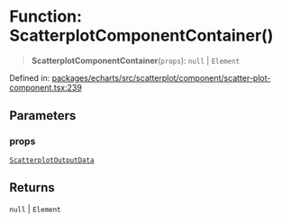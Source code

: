 # Function: ScatterplotComponentContainer()

> **ScatterplotComponentContainer**(`props`): `null` \| `Element`

Defined in: [packages/echarts/src/scatterplot/component/scatter-plot-component.tsx:239](https://github.com/GeoDaCenter/openassistant/blob/7dec66552ed2da789768e26aca21ecb2918b5d3b/packages/echarts/src/scatterplot/component/scatter-plot-component.tsx#L239)

## Parameters

### props

[`ScatterplotOutputData`](../type-aliases/ScatterplotOutputData.md)

## Returns

`null` \| `Element`
